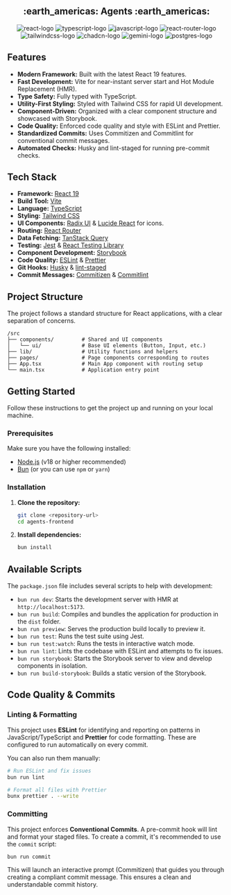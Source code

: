 <h2 align='center'>:earth_americas: Agents :earth_americas:</h2>

<p align="center">
<img alt="react-logo" src="https://img.shields.io/badge/React-%2320232a.svg?logo=react&logoColor=%2361DAFB" />
<img alt="typescript-logo" src="https://img.shields.io/badge/TypeScript-3178C6?logo=typescript&logoColor=fff" />
<img alt="javascript-logo" src="https://img.shields.io/badge/JavaScript-F7DF1E?logo=javascript&logoColor=000" />
<img alt="react-router-logo" src="https://img.shields.io/badge/React_Router-CA4245?logo=react-router&logoColor=white" />
<img alt="tailwindcss-logo" src="https://img.shields.io/badge/Tailwind%20CSS-%2338B2AC.svg?logo=tailwind-css&logoColor=white" />
<img alt="chadcn-logo" src="https://img.shields.io/badge/shadcn%2Fui-000?logo=shadcnui&logoColor=fff" />
<img alt="gemini-logo" src="https://img.shields.io/badge/google%20gemini-8E75B2?style=for-the-badge&logo=google%20gemini&logoColor=white" />
<img alt="postgres-logo" src="https://img.shields.io/badge/Postgres-%23316192.svg?logo=postgresql&logoColor=white" />
</p>

## Features

- **Modern Framework:** Built with the latest React 19 features.
- **Fast Development:** Vite for near-instant server start and Hot Module Replacement (HMR).
- **Type Safety:** Fully typed with TypeScript.
- **Utility-First Styling:** Styled with Tailwind CSS for rapid UI development.
- **Component-Driven:** Organized with a clear component structure and showcased with Storybook.
- **Code Quality:** Enforced code quality and style with ESLint and Prettier.
- **Standardized Commits:** Uses Commitizen and Commitlint for conventional commit messages.
- **Automated Checks:** Husky and lint-staged for running pre-commit checks.

## Tech Stack

- **Framework:** [React 19](https://react.dev/)
- **Build Tool:** [Vite](https://vitejs.dev/)
- **Language:** [TypeScript](https://www.typescriptlang.org/)
- **Styling:** [Tailwind CSS](https://tailwindcss.com/)
- **UI Components:** [Radix UI](https://www.radix-ui.com/) & [Lucide React](https://lucide.dev/) for icons.
- **Routing:** [React Router](https://reactrouter.com/)
- **Data Fetching:** [TanStack Query](https://tanstack.com/query/latest)
- **Testing:** [Jest](https://jestjs.io/) & [React Testing Library](https://testing-library.com/)
- **Component Development:** [Storybook](https://storybook.js.org/)
- **Code Quality:** [ESLint](https://eslint.org/) & [Prettier](https://prettier.io/)
- **Git Hooks:** [Husky](https://typicode.github.io/husky/) & [lint-staged](https://github.com/okonet/lint-staged)
- **Commit Messages:** [Commitizen](http://commitizen.github.io/cz-cli/) & [Commitlint](https://commitlint.js.org/)

## Project Structure

The project follows a standard structure for React applications, with a clear separation of concerns.

```
/src
├── components/         # Shared and UI components
│   └── ui/             # Base UI elements (Button, Input, etc.)
├── lib/                # Utility functions and helpers
├── pages/              # Page components corresponding to routes
├── App.tsx             # Main App component with routing setup
└── main.tsx            # Application entry point
```

## Getting Started

Follow these instructions to get the project up and running on your local machine.

### Prerequisites

Make sure you have the following installed:

- [Node.js](https://nodejs.org/) (v18 or higher recommended)
- [Bun](https://bun.sh/) (or you can use `npm` or `yarn`)

### Installation

1.  **Clone the repository:**

    ```bash
    git clone <repository-url>
    cd agents-frontend
    ```

2.  **Install dependencies:**
    ```bash
    bun install
    ```

## Available Scripts

The `package.json` file includes several scripts to help with development:

- `bun run dev`: Starts the development server with HMR at `http://localhost:5173`.
- `bun run build`: Compiles and bundles the application for production in the `dist` folder.
- `bun run preview`: Serves the production build locally to preview it.
- `bun run test`: Runs the test suite using Jest.
- `bun run test:watch`: Runs the tests in interactive watch mode.
- `bun run lint`: Lints the codebase with ESLint and attempts to fix issues.
- `bun run storybook`: Starts the Storybook server to view and develop components in isolation.
- `bun run build-storybook`: Builds a static version of the Storybook.

## Code Quality & Commits

### Linting & Formatting

This project uses **ESLint** for identifying and reporting on patterns in JavaScript/TypeScript and **Prettier** for code formatting. These are configured to run automatically on every commit.

You can also run them manually:

```bash
# Run ESLint and fix issues
bun run lint

# Format all files with Prettier
bunx prettier . --write
```

### Committing

This project enforces **Conventional Commits**. A pre-commit hook will lint and format your staged files. To create a commit, it's recommended to use the `commit` script:

```bash
bun run commit
```

This will launch an interactive prompt (Commitizen) that guides you through creating a compliant commit message. This ensures a clean and understandable commit history.

